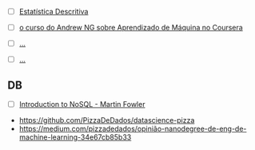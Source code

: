 - [ ] [Estatística Descritiva](https://classroom.udacity.com/courses/ud827)
- [ ] [o curso do Andrew NG sobre Aprendizado de Máquina no Coursera](https://www.coursera.org/learn/machine-learning)
- [ ] [...](https://courses.edx.org/courses/course-v1:MITx+6.431x+3T2018/course/)
- [ ] [...](https://medium.com/databootcamp/meu-checklist-de-projetos-de-aprendizado-de-máquina-34328850d7ab)



## DB
- [ ] [Introduction to NoSQL - Martin Fowler](https://www.youtube.com/watch?v=qI_g07C_Q5I&index=82&list=LLJxQd98XUs_Ucg9FJ9VglgA&t=0s)



- https://github.com/PizzaDeDados/datascience-pizza
- https://medium.com/pizzadedados/opinião-nanodegree-de-eng-de-machine-learning-34e67cb85b33
